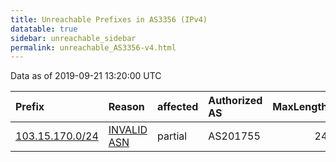 ```yaml
---
title: Unreachable Prefixes in AS3356 (IPv4)
datatable: true
sidebar: unreachable_sidebar
permalink: unreachable_AS3356-v4.html
---
```


Data as of 2019-09-21 13:20:00 UTC


<div class="datatable-begin"></div>

| Prefix                                                   | Reason                                                                                                | affected   | Authorized AS   |   MaxLength | Anchor                                       |   unreachable /24s |
|:---------------------------------------------------------|:------------------------------------------------------------------------------------------------------|:-----------|:----------------|------------:|:---------------------------------------------|-------------------:|
| [103.15.170.0/24](https://stat.ripe.net/103.15.170.0/24) | [INVALID ASN](https://rpki-validator.ripe.net/announcement-preview?asn=AS3356&prefix=103.15.170.0/24) | partial    | AS201755        |          24 | [APNIC](unreachable_APNIC_RPKI_Root-v4.html) |                  1 |

<div class="datatable-end"></div>